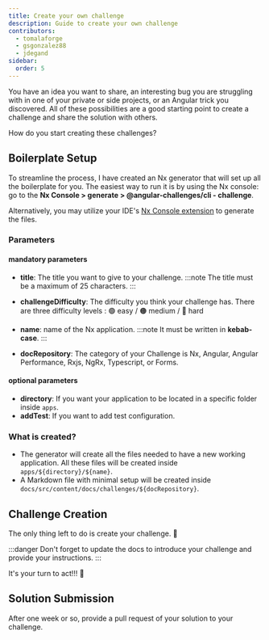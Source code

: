 ```yaml
---
title: Create your own challenge
description: Guide to create your own challenge
contributors:
  - tomalaforge
  - gsgonzalez88
  - jdegand
sidebar:
  order: 5
---
```


You have an idea you want to share, an interesting bug you are struggling with in one of your private or side projects, or an Angular trick you discovered. All of these possibilities are a good starting point to create a challenge and share the solution with others.

How do you start creating these challenges?

## Boilerplate Setup

To streamline the process, I have created an Nx generator that will set up all the boilerplate for you. The easiest way to run it is by using the Nx console: go to the <b>Nx Console > generate > @angular-challenges/cli - challenge</b>.

Alternatively, you may utilize your IDE's [Nx Console extension](https://nx.dev/getting-started/editor-setup) to generate the files.

### Parameters

#### mandatory parameters

- <b>title</b>: The title you want to give to your challenge.
  :::note
  The title must be a maximum of 25 characters.
  :::

- <b>challengeDifficulty</b>: The difficulty you think your challenge has. There are three difficulty levels : 🟢 easy / 🟠 medium / 🔴 hard
- <b>name</b>: name of the Nx application.
  :::note
  It must be written in **kebab-case**.
  :::
- <b>docRepository</b>: The category of your Challenge is Nx, Angular, Angular Performance, Rxjs, NgRx, Typescript, or Forms.

#### optional parameters

- <b>directory</b>: If you want your application to be located in a specific folder inside `apps`.
- <b>addTest</b>: If you want to add test configuration.

### What is created?

- The generator will create all the files needed to have a new working application. All these files will be created inside `apps/${directory}/${name}`.
- A Markdown file with minimal setup will be created inside `docs/src/content/docs/challenges/${docRepository}`.

## Challenge Creation

The only thing left to do is create your challenge. 🚀

:::danger
Don't forget to update the docs to introduce your challenge and provide your instructions.
:::

It's your turn to act!!! 💪

## Solution Submission

After one week or so, provide a pull request of your solution to your challenge.
